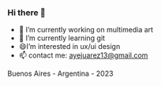 ### Hi there 👋

- 🔭 I’m currently working on multimedia art
- 🌱 I’m currently learning git
- 😄I’m interested in ux/ui design
- 📫 contact me: ayejuarez13@gmail.com

Buenos Aires - Argentina - 2023
